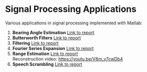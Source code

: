 # Signal Processing Applications

Various applications in signal processing implemented with Matlab:

1. **Bearing Angle Estimation** [Link to report](https://github.com/ivanfarevalo/Signal_processing/blob/master/Bearing%20Angle%20Estimation/Bearing%20Angle%20Estimation.pdf)
2. **Butterworth Filters** [Link to report](https://github.com/ivanfarevalo/Signal_processing/blob/master/Butterworth%20Filters/Butterworth%20Filter.pdf)
3. **Filtering** [Link to report](https://github.com/ivanfarevalo/Signal_processing/blob/master/Filtering/Filtering.pdf)
4. **Fourier Series Expansion** [Link to report](https://github.com/ivanfarevalo/Signal_processing/blob/master/Fourier%20Series%20Expansion/Fourier%20Series%20Expansion.pdf)
5. **Range Estimation** [Link to report](https://github.com/ivanfarevalo/Signal_processing/blob/master/Range%20Estimation/Range%20Estimation.pdf) \
   Reconstruction video: https://youtu.be/V8m_y7cwDb4 
6. **Speech Scrambling** [Link to report](https://github.com/ivanfarevalo/Signal_processing/blob/master/Speech%20Scrambling/Speech%20Scrambler.pdf)
